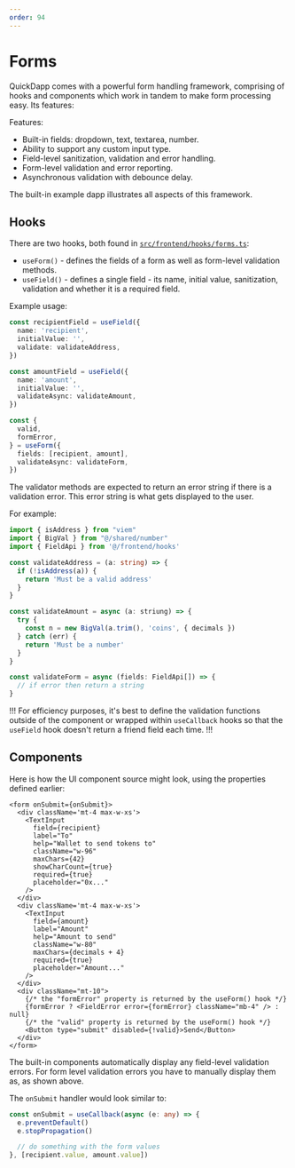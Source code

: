 ```yaml
---
order: 94
---
```


# Forms

QuickDapp comes with a powerful form handling framework, comprising of hooks and components which work in tandem to make form processing easy. Its features:

Features:

* Built-in fields: dropdown, text, textarea, number.
* Ability to support any custom input type.
* Field-level sanitization, validation and error handling.
* Form-level validation and error reporting.
* Asynchronous validation with debounce delay.

The built-in example dapp illustrates all aspects of this framework.

## Hooks

There are two hooks, both found in [`src/frontend/hooks/forms.ts`](https://github.com/QuickDapp/QuickDapp/tree/master/src/frontend/hooks/forms.ts):

* `useForm()` - defines the fields of a form as well as form-level validation methods.
* `useField()` - defines a single field - its name, initial value, sanitization, validation and whether it is a required field.

Example usage:

```ts
const recipientField = useField({
  name: 'recipient',
  initialValue: '',
  validate: validateAddress,
})

const amountField = useField({
  name: 'amount',
  initialValue: '',
  validateAsync: validateAmount,
})

const {
  valid,
  formError,
} = useForm({
  fields: [recipient, amount],
  validateAsync: validateForm,
})
```

The validator methods are expected to return an error string if there is a validation error. This error string is what gets displayed to the user.

For example:

```ts
import { isAddress } from "viem"
import { BigVal } from "@/shared/number"
import { FieldApi } from '@/frontend/hooks'

const validateAddress = (a: string) => {
  if (!isAddress(a)) {
    return 'Must be a valid address'
  }
}

const validateAmount = async (a: striung) => {
  try {
    const n = new BigVal(a.trim(), 'coins', { decimals })
  } catch (err) {
    return 'Must be a number'
  }
}

const validateForm = async (fields: FieldApi[]) => {
  // if error then return a string
}
```

!!!
For efficiency purposes, it's best to define the validation functions outside of the component or wrapped within `useCallback` hooks so that the `useField` hook doesn't return a friend field each time.
!!!

## Components

Here is how the UI component source might look, using the properties defined earlier:

```tsx
<form onSubmit={onSubmit}>
  <div className='mt-4 max-w-xs'>
    <TextInput
      field={recipient}
      label="To"
      help="Wallet to send tokens to"
      className="w-96"
      maxChars={42}
      showCharCount={true}
      required={true}
      placeholder="0x..."
    />
  </div>
  <div className='mt-4 max-w-xs'>
    <TextInput
      field={amount}
      label="Amount"
      help="Amount to send"
      className="w-80"
      maxChars={decimals + 4}
      required={true}
      placeholder="Amount..."
    />
  </div>
  <div className="mt-10">
    {/* the "formError" property is returned by the useForm() hook */}
    {formError ? <FieldError error={formError} className="mb-4" /> : null}
    {/* the "valid" property is returned by the useForm() hook */}
    <Button type="submit" disabled={!valid}>Send</Button>
  </div>
</form>
```

The built-in components automatically display any field-level validation errors. For form level validation errors you have to manually display them as, as shown above.

The `onSubmit` handler would look similar to:

```ts
const onSubmit = useCallback(async (e: any) => {
  e.preventDefault()
  e.stopPropagation()

  // do something with the form values
}, [recipient.value, amount.value])
```
